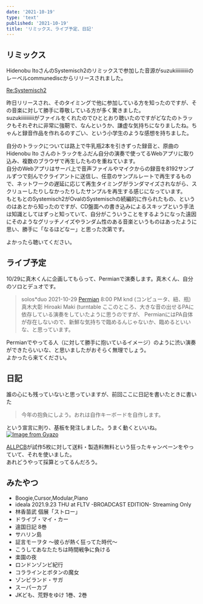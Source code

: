 ```yaml
---
date: '2021-10-19'
type: 'text'
published: '2021-10-19'
title: 'リミックス、ライブ予定、日記'
---
```


## リミックス
Hidenobu ItoさんのSystemisch2のリミックスで参加した音源がsuzukiiiiiiiiiiのレーベルcommunediscからリリースされました。  

[Re:Systemisch2](https://communedisc.bandcamp.com/album/re-systemisch2)  

昨日リリースされ、そのタイミングで他に参加している方を知ったのですが、その音楽に対して勝手に尊敬している方が多く驚きました。  
suzukiiiiiiiiiiがファイルをくれたのでひととおり聴いたのですがどなたのトラックもそれぞれに非常に強靭で、なんというか、謙虚な気持ちになりましたね。ちゃんと録音作品を作れるのすごい、という小学生のような感想を持ちました。  

自分のトラックについては路上で牛乳瓶2本を引きずった録音と、原曲のHidenobu Ito さんのトラックをふだん自分の演奏で使ってるWebアプリに取り込み、複数のブラウザで再生したものを重ねています。  
自分のWebアプリはサーバ上で音声ファイルやマイクからの録音を8192サンプルずつで刻んでクライアントに送信し、任意のサンプルレートで再生するもので、ネットワークの遅延に応じて再生タイミングがランダマイズされながら、スクリューしたりしなかったりしたサンプルを再生する感じになっています。  
もともとのSystemisch2がOvalのSystemischの続編的に作られたもの、というのはあとから知ったのですが、CD盤面への書き込みによるスキップという手法は知識としてはずっと知っていて、自分がこういうことをするようになった遠因にそのようなグリッチノイズやランダム性のある音楽というものはあったように思い、勝手に「なるほどなー」と思った次第です。

よかったら聴いてください。

## ライブ予定
10/29に真木くんに企画してもらって、Permianで演奏します。真木くん、自分のソロとデュオです。
>solos*duo
>2021-10-29
>[Permian](http://www.permian.tokyo/access%e3%83%bb-equipment/)
>8:00 PM
>knd (コンピュータ、紐、瓶)
>真木大彰 Hiroaki Maki (turntable
ここのところ、大きな音の出せるPAに依存している演奏をしていたように思うのですが、
PermianにはPA自体が存在しないので、新鮮な気持ちで臨めるんじゃないか、臨めるといいな、と思っています。  

Permianでやってる人（に対して勝手に抱いているイメージ）のように渋い演奏ができたらいいな、と思いましたがおそらく無理でしょう。  
よかったら来てください。

## 日記
誰の心にも残っていないと思っていますが、前回ここに日記を書いたときに書いた
>今年の抱負にしよう。おれは自作キーボードを自作します。

という宣言に則り、基板を発注しました。うまく動くといいね。  
[![Image from Gyazo](https://i.gyazo.com/c423ec74c126b1fb20dc2ae6102b8ca4.png)](https://gyazo.com/c423ec74c126b1fb20dc2ae6102b8ca4)  

[ALLPCB](https://www.allpcb.com/)が試作5枚に対して送料・製造料無料という狂ったキャンペーンをやっていて、それを使いました。  
あれどうやって採算とってるんだろう。

## みたやつ
* Boogie,Cursor,Modular,Piano
* ideala 2021.9.23 THU at FLTV -BROADCAST EDITION- Streaming Only
* 林香苗武 個展「ストロー」
* ドライブ・マイ・カー
* 違国日記 8巻
* サハリン島
* 証言モーヲタ ～彼らが熱く狂ってた時代～
* こうしてあなたたちは時間戦争に負ける
* 楽園の夜
* ロンドンゾンビ紀行
* コララインとボタンの魔女
* ゾンビランド・サガ
* スーパーカブ
* JKども、荒野をゆけ 1巻、2巻
